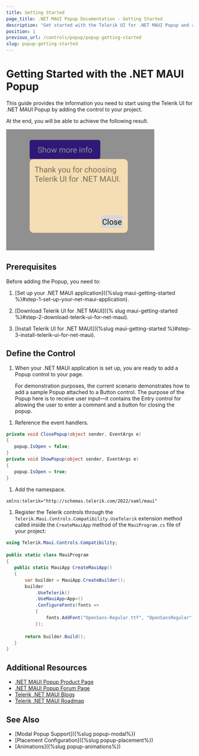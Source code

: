 ```yaml
---
title: Getting Started
page_title: .NET MAUI Popup Documentation - Getting Started
description: "Get started with the Telerik UI for .NET MAUI Popup and add the control to your .NET MAUI project."
position: 1
previous_url: /controls/popup/popup-getting-started
slug: popup-getting-started
---
```


# Getting Started with the .NET MAUI Popup

This guide provides the information you need to start using the Telerik UI for .NET MAUI Popup by adding the control to your project.

At the end, you will be able to achieve the following result.

![Popup Getting Started](images/popup-getting-started.png)

## Prerequisites

Before adding the Popup, you need to:

1. [Set up your .NET MAUI application]({%slug maui-getting-started %}#step-1-set-up-your-net-maui-application).

1. [Download Telerik UI for .NET MAUI]({% slug maui-getting-started %}#step-2-download-telerik-ui-for-net-maui).

1. [Install Telerik UI for .NET MAUI]({%slug maui-getting-started %}#step-3-install-telerik-ui-for-net-maui).

## Define the Control

1. When your .NET MAUI application is set up, you are ready to add a Popup control to your page.

	For demonstration purposes, the current scenario demonstrates how to add a sample Popup attached to a Button control. The purpose of the Popup here is to receive user input&mdash;it contains the Entry control for allowing the user to enter a comment and a button for closing the popup.

 <snippet id='popup-getting-started-xaml' />

1. Reference the event handlers.

 ```C#
private void ClosePopup(object sender, EventArgs e)
{
    popup.IsOpen = false;
}
private void ShowPopup(object sender, EventArgs e)
{
    popup.IsOpen = true;
}
 ```

1. Add the namespace.

 ```XAML
xmlns:telerik="http://schemas.telerik.com/2022/xaml/maui"
 ```

1. Register the Telerik controls through the `Telerik.Maui.Controls.Compatibility.UseTelerik` extension method called inside the `CreateMauiApp` method of the `MauiProgram.cs` file of your project:

 ```C#
 using Telerik.Maui.Controls.Compatibility;

 public static class MauiProgram
 {
	public static MauiApp CreateMauiApp()
	{
		var builder = MauiApp.CreateBuilder();
		builder
			.UseTelerik()
			.UseMauiApp<App>()
			.ConfigureFonts(fonts =>
			{
				fonts.AddFont("OpenSans-Regular.ttf", "OpenSansRegular");
			});

		return builder.Build();
	}
 }           
 ```
 
## Additional Resources

- [.NET MAUI Popup Product Page](https://www.telerik.com/maui-ui/popup)
- [.NET MAUI Popup Forum Page](https://www.telerik.com/forums/maui?tagId=1782)
- [Telerik .NET MAUI Blogs](https://www.telerik.com/blogs/mobile-net-maui)
- [Telerik .NET MAUI Roadmap](https://www.telerik.com/support/whats-new/maui-ui/roadmap)

## See Also

- [Modal Popup Support]({%slug popup-modal%})
- [Placement Configuration]({%slug popup-placement%})
- [Animations]({%slug popup-animations%})

